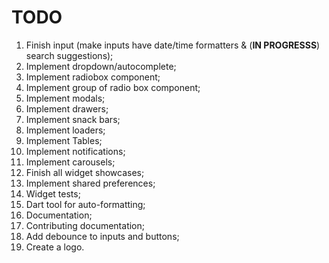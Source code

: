 # TODO

1. Finish input (make inputs have date/time formatters & (**IN PROGRESSS**) search suggestions);
1. Implement dropdown/autocomplete;
1. Implement radiobox component;
1. Implement group of radio box component;
1. Implement modals;
1. Implement drawers;
1. Implement snack bars;
1. Implement loaders;
1. Implement Tables;
1. Implement notifications;
1. Implement carousels;
1. Finish all widget showcases;
1. Implement shared preferences;
1. Widget tests;
1. Dart tool for auto-formatting;
1. Documentation;
1. Contributing documentation;
1. Add debounce to inputs and buttons;
1. Create a logo.
